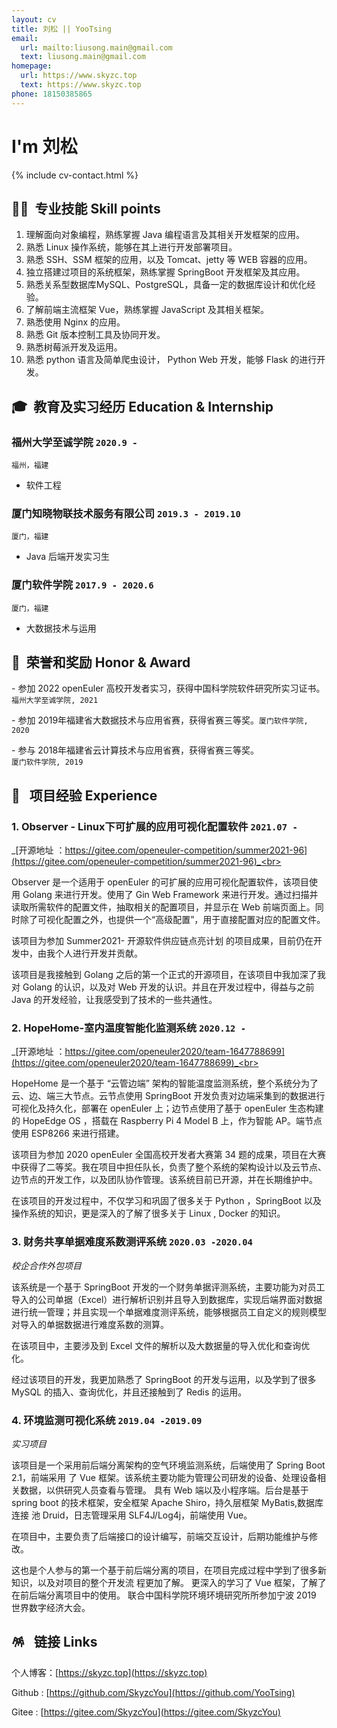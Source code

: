 ```yaml
---
layout: cv
title: 刘松 || YooTsing
email:
  url: mailto:liusong.main@gmail.com
  text: liusong.main@gmail.com
homepage:
  url: https://www.skyzc.top
  text: https://www.skyzc.top
phone: 18150385865
---
```


# I'm 刘松

<!--
include contact information from the front matter
Supported arguments:

    - homepage: url, text
        - phone
        - email
-->

{% include cv-contact.html %}

## 👨‍💻&nbsp; 专业技能 Skill points

1. 理解面向对象编程，熟练掌握 Java 编程语言及其相关开发框架的应用。
2. 熟悉 Linux 操作系统，能够在其上进行开发部署项目。
3. 熟悉 SSH、SSM 框架的应用，以及 Tomcat、jetty 等 WEB 容器的应用。 
4. 独立搭建过项目的系统框架，熟练掌握 SpringBoot 开发框架及其应用。 
5. 熟悉关系型数据库MySQL、PostgreSQL，具备一定的数据库设计和优化经验。 
6. 了解前端主流框架 Vue，熟练掌握 JavaScript 及其相关框架。 
7. 熟悉使用 Nginx 的应用。 
8. 熟悉 Git 版本控制工具及协同开发。
9. 熟悉树莓派开发及运用。
10. 熟悉 python 语言及简单爬虫设计， Python Web 开发，能够 Flask 的进行开发。



## 🎓&nbsp; 教育及实习经历  Education & Internship

### **福州大学至诚学院** `2020.9 -`

```
福州，福建
```

- 软件工程

### **厦门知晓物联技术服务有限公司** `2019.3 - 2019.10`

```
厦门，福建
```

- Java 后端开发实习生

### **厦门软件学院** `2017.9 - 2020.6`

```
厦门，福建
```

- 大数据技术与运用

##  🏅&nbsp; 荣誉和奖励 Honor & Award

\- 参加 2022 openEuler 高校开发者实习，获得中国科学院软件研究所实习证书。 `福州大学至诚学院, 2021` <br>

\- 参加 2019年福建省大数据技术与应用省赛，获得省赛三等奖。`厦门软件学院, 2020` <br>

\- 参与 2018年福建省云计算技术与应用省赛，获得省赛三等奖。 <br>`厦门软件学院, 2019` <br>

<!-- \- 参与设计基于 Java EasyPR 的车牌识别管理系统 Web 端，项目获 2017 年福建省职业技能大赛省赛三等奖。 `厦门软件学院, 2017` <br> -->

## 🚀 &nbsp; 项目经验 Experience

### **1. Observer - Linux下可扩展的应用可视化配置软件** `2021.07 -`

_[开源地址 ：https://gitee.com/openeuler-competition/summer2021-96](https://gitee.com/openeuler-competition/summer2021-96)_<br>

Observer 是一个适用于 openEuler 的可扩展的应用可视化配置软件，该项目使用 Golang 来进行开发。使用了 Gin Web Framework 来进行开发。通过扫描并读取所需软件的配置文件，抽取相关的配置项目，并显示在 Web 前端页面上。同时除了可视化配置之外，也提供一个“高级配置”，用于直接配置对应的配置文件。

该项目为参加 Summer2021- 开源软件供应链点亮计划  的项目成果，目前仍在开发中，由我个人进行开发并贡献。

该项目是我接触到 Golang 之后的第一个正式的开源项目，在该项目中我加深了我对 Golang 的认识，以及对 Web 开发的认识。并且在开发过程中，得益与之前 Java 的开发经验，让我感受到了技术的一些共通性。

<div style="page-break-after:always"></div>

### **2. HopeHome-室内温度智能化监测系统** `2020.12 -`

_[开源地址 ：https://gitee.com/openeuler2020/team-1647788699](https://gitee.com/openeuler2020/team-1647788699)_<br>

HopeHome 是一个基于 “云管边端” 架构的智能温度监测系统，整个系统分为了云、边、端三大节点。云节点使用 SpringBoot 开发负责对边端采集到的数据进行可视化及持久化，部署在 openEuler 上；边节点使用了基于 openEuler 生态构建的 HopeEdge OS ，搭载在 Raspberry Pi 4 Model B 上，作为智能 AP。端节点使用 ESP8266 来进行搭建。

该项目为参加 2020 openEuler 全国高校开发者大赛第 34 题的成果，项目在大赛中获得了二等奖。我在项目中担任队长，负责了整个系统的架构设计以及云节点、边节点的开发工作，以及团队协作管理。该系统目前已开源，并在长期维护中。

在该项目的开发过程中，不仅学习和巩固了很多关于 Python ，SpringBoot 以及操作系统的知识，更是深入的了解了很多关于 Linux , Docker 的知识。

### **3. 财务共享单据难度系数测评系统** `2020.03 -2020.04`

_校企合作外包项目_<br>

该系统是一个基于 SpringBoot 开发的一个财务单据评测系统，主要功能为对员工导入的公司单据（Excel）进行解析识别并且导入到数据库，实现后端界面对数据进行统一管理；并且实现一个单据难度测评系统，能够根据员工自定义的规则模型对导入的单据数据进行难度系数的测算。

在该项目中，主要涉及到 Excel 文件的解析以及大数据量的导入优化和查询优化。

经过该项目的开发，我更加熟悉了 SpringBoot 的开发与运用，以及学到了很多 MySQL 的插入、查询优化，并且还接触到了 Redis 的运用。

### **4. 环境监测可视化系统** `2019.04 -2019.09`

_实习项目_<br>

该项目是一个采用前后端分离架构的空气环境监测系统，后端使用了 Spring Boot 2.1，前端采用 了 Vue 框架。该系统主要功能为管理公司研发的设备、处理设备相关数据，以供研究人员查看与管理。 具有 Web 端以及小程序端。后台是基于 spring boot 的技术框架，安全框架 Apache Shiro，持久层框架 MyBatis,数据库连接 池 Druid，日志管理采用 SLF4J/Log4j，前端使用 Vue。

在项目中，主要负责了后端接口的设计编写，前端交互设计，后期功能维护与修改。

这也是个人参与的第一个基于前后端分离的项目，在项目完成过程中学到了很多新知识，以及对项目的整个开发流 程更加了解。 更深入的学习了 Vue 框架，了解了在前后端分离项目中的使用。 联合中国科学院环境环境研究所所参加宁波 2019 世界数字经济大会。

##  🪅  &nbsp; 链接 Links

个人博客：[https://skyzc.top](https://skyzc.top)

Github : [https://github.com/SkyzcYou](https://github.com/YooTsing)

Gitee : [https://gitee.com/SkyzcYou](https://gitee.com/SkyzcYou)



<!-- ### Footer

Last updated: August 2021-->
